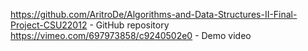 https://github.com/AritroDe/Algorithms-and-Data-Structures-II-Final-Project-CSU22012 - GitHub repository
https://vimeo.com/697973858/c9240502e0 - Demo video